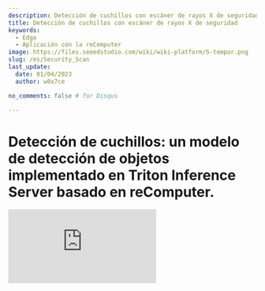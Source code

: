 ```yaml
---
description: Detección de cuchillos con escáner de rayos X de seguridad
title: Detección de cuchillos con escáner de rayos X de seguridad
keywords:
  - Edge
  - Aplicación con la reComputer
image: https://files.seeedstudio.com/wiki/wiki-platform/S-tempor.png
slug: /es/Security_Scan
last_update:
  date: 01/04/2023
  author: w0x7ce

no_comments: false # for Disqus

---
```


# Detección de cuchillos: un modelo de detección de objetos implementado en Triton Inference Server basado en reComputer.

<iframe width={560} height={315} src="https://www.youtube.com/embed/niS0TLzyn-s" title="YouTube video player" frameBorder={0} allow="accelerometer; autoplay; clipboard-write; encrypted-media; gyroscope; picture-in-picture" allowFullScreen />

La revisión de seguridad es una alarma de seguridad pensada para la protección de los pasajeros y los sectores de transporte, manteniendo el peligro alejado, y se aplica comúnmente en aeropuertos, estaciones de tren, estaciones de metro, etc. En el campo actual de la inspección de seguridad, las máquinas de inspección se despliegan en los pasillos de entrada del transporte público. Generalmente, se requieren varios dispositivos para trabajar al mismo tiempo.

Sin embargo, el rendimiento de la detección de artículos prohibidos en las imágenes de rayos X aún no es ideal debido a la superposición de objetos detectados durante la inspección de seguridad. Para abordar este problema, basado en el módulo de desocultación en el servidor Triton Interface, se puede implementar un algoritmo de detección de artículos prohibidos en las imágenes de rayos X, lo que permite realizar una detección más precisa y efectiva.

Gracias a [Yanlu Wei, Renshuai Tao et al.](https://arxiv.org/abs/2004.08656), Renshuai Tao y otros colaboradores, este proyecto fundamental que estamos desarrollando se centrará en desplegar un modelo de Deep Learning en la [reComputer J1010](https://www.seeedstudio.com/Jetson-10-1-A0-p-5336.html) para detectar artículos prohibidos (como cuchillos) en imágenes. El proyecto utiliza un reComputer J1010 como servidor de inferencia y dos Raspberry Pi para simular las máquinas de inspección de seguridad enviando imágenes. También se admiten otros dispositivos como la The [reComputer 1020](https://www.seeedstudio.com/Jetson-10-1-H0-p-5335.html), la [reComputer J2011](https://www.seeedstudio.com/Jetson-20-1-H1-p-5328.html), la [reComputer J2012](https://www.seeedstudio.com/Jetson-20-1-H2-p-5329.html) y la [Nvidia Jetson AGX Xavier](https://www.seeedstudio.com/Jetson-Xavier-AGX-H01-Kit-p-5283.html). Este sistema permite implementar soluciones más eficientes y precisas para la detección de artículos prohibidos en las inspecciones de seguridad.

## Primeros pasos

[Triton Inference Server](https://developer.nvidia.com/nvidia-triton-inference-server) proporciona una solución de inferencia en la nube y de computo en el borde, optimizada tanto para CPUs como para GPUs. Triton admite un protocolo HTTP/REST y GRPC que permite a los clientes remotos solicitar inferencias para cualquier modelo gestionado por el servidor. Aquí utilizaremos Triton (Triton Inference Server) como nuestro servidor local, que se encargará de desplegar el modelo de detección.

### Hardware

#### Requerimientos de Hardware

Los dispositivos requeridos para desarrollar este proyecto se enlistan a continuación:

- [Raspberry Pi 4B](https://www.seeedstudio.com/Dual-GbE-Carrier-Board-with-4GB-RAM-32GB-eMMC-RPi-CM-4-p-4898.html)*2
- [reComputer J1010](https://www.seeedstudio.com/Jetson-10-1-A0-p-5336.html)
- Pantalla con HDMI, mouse y teclado
- PC

#### Configuración del hardware

Dos Raspberry Pi y una reComputer deben estar encendidas y todas deben estar conectadas **en la misma red de internet**. En este proyecto, usamos dos Raspberry Pi para simular el funcionamiento de una máquina de seguridad, ya que las máquinas de inspección de seguridad suelen ser utilizadas por múltiples dispositivos en la mayoría de los casos.

<div align="center"><img width={600} src="https://files.seeedstudio.com/wiki/SecurityCheck/Security_Scan_23.png" /></div>

También se podría utilizar solo una Raspberry Pi para este proyecto. Sin embargo, la demostración de detección simultánea de cuchillos en dos dispositivos podría ofrecer mejores capacidades de procesamiento por lotes dinámicos del Triton Inference Server. En la siguiente instrucción, te mostraremos cómo configurar el software en la Raspberry Pi y en la reComputer J1010.

### Software

Aquí usamos el [conjunto de datos de imágenes de rayos x](https://drive.google.com/file/d/12moaa-ylpVu0KmUCZj_XXeA5TxZuCQ3o/view) como nuestros datos de entrada, que se colocarán en la Raspberry Pi. Después de eso, la reComputer enviará los resultados de inferencia procesados a la Raspberry Pi. Al final, la Raspberry Pi completará el trabajo final y lo mostrará en la pantalla, es decir, la última capa del modelo de inferencia se desplegará en la Raspberry Pi.

#### Configuración de la Raspberry PI

A continuación se muestra como configurar el software necesario en la Raspberry PI:

**Paso 1.** Instala el sistema Raspbian Buster y realiza la configuración básica desde el [sitio web oficial](https://www.raspberrypi.com/documentation/computers/getting-started.html#using-network-installation). En este proyecto, utilizamos RASPBERRY PI OS (64 bits) como nuestro sistema operativo.

<div align="center"><img width={400} src="https://files.seeedstudio.com/wiki/SecurityCheck/Security_Scan_1.png" /></div>

**Paso 2.** Configuración del puerto SSH de la Raspberry PI (opcional).

Antes de desplegar el entorno, podemos abrir el puerto SSH de la Raspberry Pi y acceder a ella de forma remota utilizando la [Interfaz SSH](https://wiki.seeedstudio.com/remote_connect/)en el PC.

> Aviso: Asegurate que tu PC y la Raspberry PI estén conectadas a la misma LAN.

<div align="center"><img width={600} src="https://files.seeedstudio.com/wiki/SecurityCheck/Security_Scan_7.png" /></div>

**Paso 3.** Configura el entorno de Python.

Necesitamos desplegar los entornos requeridos para el modelo de inferencia, como **Python, PyTorch, Tritonclient y TorchVision** y para la visualización de imágenes, OpenCV en la Raspberry Pi. A continuación, proporcionamos las instrucciones:

**Python**

Podemos ejecutar python –V y asegurarnos de que la versión de Python sea 3.9.2. Necesitamos instalar PyTorch, Tritonclient y TorchVision, y las versiones que necesitamos deben corresponder a la versión de Python 3.9.2. Puedes consultar [aquí](https://www.python.org/downloads/) para descargar e instalar.

**PyTorch**

Si la versión de Python es correcta, ahora puedes instalar Pytorch.

>Aviso: Antes de instalar Pytorch debes revisar tu versión de Raspbian.

<div align="center"><img width={500} src="https://files.seeedstudio.com/wiki/SecurityCheck/Security_Scan_10.png" /></div>

Ejecuta los comandos mostrados a continuación para instalar Pytorch:

```python
# get a fresh start
sudo apt-get update
sudo apt-get upgrade

# install the dependencies
sudo apt-get install python3-pip libjpeg-dev libopenblas-dev libopenmpi-dev libomp-dev

# above 58.3.0 you get version issues
sudo -H pip3 install setuptools==58.3.0
sudo -H pip3 install Cython

# install gdown to download from Google drive
sudo -H pip3 install gdown

# Buster OS
# download the wheel
gdown https://drive.google.com/uc?id=1gAxP9q94pMeHQ1XOvLHqjEcmgyxjlY_R
# install PyTorch 1.11.0
sudo -H pip3 install torch-1.11.0a0+gitbc2c6ed-cp39-cp39-linux_aarch64.whl
# clean up
rm torch-1.11.0a0+gitbc2c6ed-cp39-cp39m-linux_aarch64.whl
```

Tras una instalación exitosa, puedes revisar PyTorch usando los siguientes comandos **después de iniciar** `python`:

```python
import torch as tr
print(tr.__version__)
```

<div align="center"><img width={600} src="https://files.seeedstudio.com/wiki/SecurityCheck/Security_Scan_11.png" /></div>

>Aviso: Los paquetes PyTorch wheels para Raspberry Pi 4 se encuentran en <https://github.com/Qengineering/PyTorch-Raspberry-Pi-64-OS>

**Tritonclient**

Ejecura el comando `pip3 install tritonclient[all]` para descargar Tritonclient.

<div align="center"><img width={600} src="https://files.seeedstudio.com/wiki/SecurityCheck/Security_Scan_9.png" /></div>

**TorchVision**

Después de instalar PyTorch, podemos continuar con la instalación de TorchVision. Aquí están los comandos:

```python
# download the wheel
gdown https://drive.google.com/uc?id=1oDsJEHoVNEXe53S9f1zEzx9UZCFWbExh
# install torchvision 0.12.0
sudo -H pip3 install torchvision-0.12.0a0+9b5a3fe-cp39-cp39-linux_aarch64.whl
# clean up
rm torchvision-0.12.0a0+9b5a3fe-cp39-cp39-linux_aarch64.whl
```

<div align="center"><img width={500} src="https://files.seeedstudio.com/wiki/SecurityCheck/Security_Scan_12.png" /></div>

**OpenCV**

Puedes directamente ejecutar `pip3 install opencv-python` para instalar OpenCV:

<div align="center"><img width={600} src="https://files.seeedstudio.com/wiki/SecurityCheck/Security_Scan_13.png" /></div>

### Configuración de la reComputer J1010

En este proyecto, desplegaremos Triton Inference Server en el reComputer J1010. Para mejorar la interactividad y la conveniencia del despliegue del modelo entrenado, convertiremos el modelo al **formato ONNX**.

**Paso 1.** [Instala](https://wiki.seeedstudio.com/reComputer_J1010_J101_Flash_Jetpack/) Jetpack 4.6.1 en la reComputer J1010.

**Paso 2.** Crea un nuevo folder “opi/1” in “home/server/docs/examples/model_repository ”. Luego descarga el modelo entrenado y convertido [model.onnx](https://drive.google.com/file/d/1RcHK_gthCXHsJLeDOUQ6c3r0RlAUgRfV/view?usp=sharing) y colocalo en el folder “1”.

<div align="center"><img width={600} src="https://files.seeedstudio.com/wiki/SecurityCheck/Security_Scan_15.jpg" /></div>

>Si necesitas otro servidor general, sigue los siguientes pasos.

Abre una nueva terminal y ejectuta:

```python
git clone https://github.com/triton-inference-server/server
cd ~/server/docs/examples
sh fetch_models.sh
```

**Paso 3.** Instala la versión de Triton para JetPack 4.6.1, que se proporciona en el archivo tar adjunto: [tritonserver2.21.0-jetpack5.0.tgz](https://github.com/triton-inference-server/server/releases/download/v2.19.0/tritonserver2.19.0-jetpack4.6.1.tgz).

<div align="center"><img width={600} src="https://files.seeedstudio.com/wiki/SecurityCheck/Security_Scan_16.png" /></div>

El archivo tar aquí contiene el ejecutable del servidor Triton y las bibliotecas compartidas, incluidas las bibliotecas cliente de C++ y Python, así como ejemplos. Para obtener más información sobre cómo instalar y usar Triton en JetPack, puedes consultar [aquí](https://github.com/triton-inference-server/server/blob/r22.04/docs/jetson.md).

**Paso 4.** Ejecuta el siguiente comando:

```python

mkdir ~/TritonServer && tar -xzvf tritonserver2.19.0-jetpack4.6.1.tgz -C ~/TritonServer
cd ~/TritonServer/bin
./tritonserver --model-repository=/home/seeed/server/docs/examples/model_repository --backend-directory=/home/seeed/TritonServer/backends --strict-model-config=false --min-supported-compute-capability=5.3
```

<div align="center"><img width={500} src="https://files.seeedstudio.com/wiki/SecurityCheck/Security_Scan_17.png" /></div>

Hemos terminado con todos los preparativos.

## Operando el programa.

Dado que todos los entornos necesarios están desplegados, podemos ejecutar nuestro proyecto siguiendo los siguientes pasos.

**Paso 1.** Descarga el modelo y los archivos necesarios.

1. Clona el modulo de GitHub.

Abre una nueva terminal y ejecuta los siguientes comandos.

```python
git clone https://github.com/LemonCANDY42/Seeed_SMG_AIOT.git
cd Seeed_SMG_AIOT/
git clone https://github.com/LemonCANDY42/OPIXray.git
```

2. Crea una nueva carpeta llamada "weights" para almacenar el peso entrenado de este algoritmo "DOAM.pth". Descarga el [archivo de pesos](https://files.seeedstudio.com/wiki/SecurityCheck/DOAM.pth.zip) y ejecuta:

- `cd OPIXray/DOAM`
- `mkdir weights`

<div align="center"><img width={500} src="https://files.seeedstudio.com/wiki/SecurityCheck/Security_Scan_19.png" /></div>

3. Crea un nuevo folder llamado “Dataset” para almacenar el [conjunto de datos Xray](https://drive.google.com/file/d/12moaa-ylpVu0KmUCZj_XXeA5TxZuCQ3o/view?usp=sharing).

<div align="center"><img width={500} src="https://files.seeedstudio.com/wiki/SecurityCheck/Security_Scan_20.png" /></div>

**Paso 2.** Corriendo el modelo de inferencia.

Ejecuta `python OPIXray_grpc_image_client.py -u 192.168.8.230:8001 -m opi Dataset`

<div align="center"><img width={600} src="https://files.seeedstudio.com/wiki/SecurityCheck/Security_Scan_21.png" /></div>

El resultado se mostrará como en la siguiente figura:

<div align="center"><img width={400} src="https://files.seeedstudio.com/wiki/SecurityCheck/Security_Scan22.jpg" /></div>

## Solución de problemas

> Cuando montes el Triton server, puedes encontrarte los siguientes errores:

>1. Si el error es libb64.so.0d, ejecuta:
`sudo apt-get install libb64-0d`

>2. Si el error es libre2.so.2, ejecuta:
`sudo apt-get install libre2-dev`

>3. Si el error es: creating server: Internal - failed to load all models, ejecuta:
`--exit-on-error=false`

## Soporte Tech y discusión del producto

¡Gracias por elegir nuestros productos! Estamos aquí para darte soporte y asegurar que tu experiencia con nuestros productos sea la mejor posible. Tenemos diversos canales de comunicación para adaptarnos distintas preferencias y necesidades.

<div class="button_tech_support_container">
<a href="https://forum.seeedstudio.com/" class="button_forum"></a> 
<a href="https://www.seeedstudio.com/contacts" class="button_email"></a>
</div>

<div class="button_tech_support_container">
<a href="https://discord.gg/eWkprNDMU7" class="button_discord"></a> 
<a href="https://github.com/Seeed-Studio/wiki-documents/discussions/69" class="button_discussion"></a>
</div>

